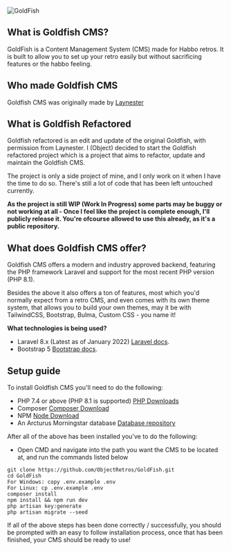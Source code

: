![GoldFish](https://imgur.com/TUv8HNu.png)

## What is Goldfish CMS?
GoldFish is a Content Management System (CMS) made for Habbo retros. It is built to allow you to set up your retro easily but without sacrificing features or the habbo feeling.

## Who made Goldfish CMS
Goldfish CMS was originally made by [Laynester](https://github.com/Laynester/GoldFish)

## What is Goldfish Refactored
Goldfish refactored is an edit and update of the original Goldfish, with permission from Laynester. I (Object) decided to start the Goldfish refactored project which is a project that aims to refactor, update and maintain the Goldfish CMS.

The project is only a side project of mine, and I only work on it when I have the time to do so. There's still a lot of code that has been left untouched currently.

**As the project is still WIP (Work In Progress) some parts may be buggy or not working at all - Once I feel like the project is complete enough, I'll publicly release it. You're ofcourse allowed to use this already, as it's a public repository.**

## What does Goldfish CMS offer?
Goldfish CMS offers a modern and industry approved backend, featuring the PHP framework Laravel and support for the most recent PHP version (PHP 8.1).

Besides the above it also offers a ton of features, most which you'd normally expect from a retro CMS, and even comes with its own theme system, that allows you to build your own themes, may it be with TailwindCSS, Bootstrap, Bulma, Custom CSS - you name it!

**What technologies is being used?**
- Laravel 8.x (Latest as of January 2022)
  [Laravel docs](https://laravel.com/docs/8.x).
- Bootstrap 5
  [Bootstrap docs](https://getbootstrap.com/docs/5.0/getting-started/introduction/).

## Setup guide
To install Goldfish CMS you'll need to do the following:
- PHP 7.4 or above (PHP 8.1 is supported) [PHP Downloads](https://www.php.net/downloads.php)
- Composer [Composer Download](https://getcomposer.org/download/)
- NPM [Node Download](https://nodejs.org/en/download/)
- An Arcturus Morningstar database [Database repository](https://git.krews.org/morningstar/arcturus-morningstar-base-database)

After all of the above has been installed you've to do the following:
- Open CMD and navigate into the path you want the CMS to be located at, and run the commands listed below
```
git clone https://github.com/ObjectRetros/GoldFish.git
cd GoldFish
For Windows: copy .env.example .env
For Linux: cp .env.example .env
composer install
npm install && npm run dev
php artisan key:generate
php artisan migrate --seed
```

If all of the above steps has been done correctly / successfully, you should be prompted with an easy to follow installation process, once that has been finished, your CMS should be ready to use!
